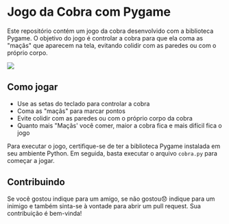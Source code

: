 <!DOCTYPE html>
<html>
  <head>
    <meta charset="UTF-8">
    
  </head>
  <body>
    <h1>Jogo da Cobra com Pygame</h1>
    <p>Este repositório contém um jogo da cobra desenvolvido com a biblioteca Pygame. O objetivo do jogo é controlar a cobra para que ela coma as "maçãs" que aparecem na tela, evitando colidir com as paredes ou com o próprio corpo.</p>
    <img src="https://s2.glbimg.com/3AGVE_GlHoK_YOEYDC0pJzdDTPA=/0x0:299x299/984x0/smart/filters:strip_icc()/i.s3.glbimg.com/v1/AUTH_08fbf48bc0524877943fe86e43087e7a/internal_photos/bs/2021/w/T/CejSt1SIy2IjArrm5mLA/2013-04-14-datccfh.gif">
    <h2>Como jogar</h2>
    <ul>
      <li>Use as setas do teclado para controlar a cobra</li>
      <li>Coma as "maçãs" para marcar pontos</li>
      <li>Evite colidir com as paredes ou com o próprio corpo da cobra</li>
      <li>Quanto mais "Maçãs' você comer, maior a cobra fica e mais difícil fica o jogo</li>
    </ul>
    <p>Para executar o jogo, certifique-se de ter a biblioteca Pygame instalada em seu ambiente Python. Em seguida, basta executar o arquivo <code>cobra.py</code> para começar a jogar.</p>
    <h2>Contribuindo</h2>
    <p>Se você gostou indique para um amigo, se não gostou😞 indique para um inimigo e também sinta-se à vontade para abrir um pull request. Sua contribuição é bem-vinda!</p>
    <h2></h2>
    <p></p>
    
  </body>
</html>
